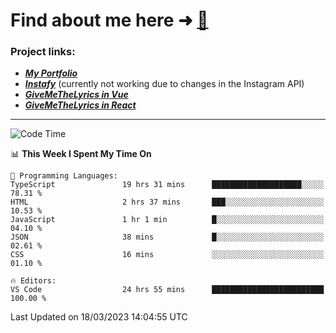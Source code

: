 # Find about me here ➜ [🧑](https://pauabella.dev)

### Project links:
- ***[My Portfolio](https://pauabella.dev)***
- ***[Instafy](https://instafy.me)*** (currently not working due to changes in the Instagram API)
- ***[GiveMeTheLyrics in Vue](https://lyrics.pauabella.dev)***
- ***[GiveMeTheLyrics in React](https://pauabella.dev/GiveMeTheLyrics)***

---
<!--START_SECTION:waka-->
![Code Time](http://img.shields.io/badge/Code%20Time-2%2C005%20hrs%2023%20mins-blue)

📊 **This Week I Spent My Time On** 

```text
💬 Programming Languages: 
TypeScript               19 hrs 31 mins      ████████████████████░░░░░   78.31 % 
HTML                     2 hrs 37 mins       ███░░░░░░░░░░░░░░░░░░░░░░   10.53 % 
JavaScript               1 hr 1 min          █░░░░░░░░░░░░░░░░░░░░░░░░   04.10 % 
JSON                     38 mins             █░░░░░░░░░░░░░░░░░░░░░░░░   02.61 % 
CSS                      16 mins             ░░░░░░░░░░░░░░░░░░░░░░░░░   01.10 % 

🔥 Editors: 
VS Code                  24 hrs 55 mins      █████████████████████████   100.00 % 
```


 Last Updated on 18/03/2023 14:04:55 UTC
<!--END_SECTION:waka-->
